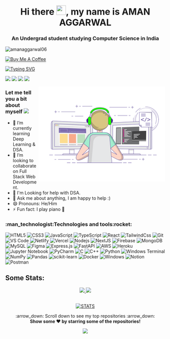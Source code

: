 <h1 align="center">Hi there <img src="https://raw.githubusercontent.com/MartinHeinz/MartinHeinz/master/wave.gif" width="30px" height="30px">, my name is AMAN AGGARWAL</h1>
<h3 align="center">An Undergrad student studying Computer Science in India</h3>

<p align="left"><img src="https://komarev.com/ghpvc/?username=amanaggarwal06" alt="amanaggarwal06"/></p>

<a href="https://buymeacoffee.com/amanaggarwal55" target="_blank"><img src="https://www.buymeacoffee.com/assets/img/custom_images/orange_img.png" alt="Buy Me A Coffee" style="height: 41px !important;width: 174px !important;box-shadow: 0px 3px 2px 0px rgba(190, 190, 190, 0.5) !important;-webkit-box-shadow: 0px 3px 2px 0px rgba(190, 190, 190, 0.5) !important;" ></a>

[![Typing SVG](https://readme-typing-svg.herokuapp.com?color=%236EF781&center=true&lines=Nice+to+e-meet+you%F0%9F%98%9C;I+am+an+aspiring+software+engineer%F0%9F%92%BB;Scroll+till+the+end%E2%9C%8C%EF%B8%8F)](https://git.io/typing-svg)

<a target="_blank" href="https://www.linkedin.com/in/aman-aggarwal06/"><img src="https://img.shields.io/badge/-LinkedIn-0077B5?style=for-the-badge&logo=Linkedin&logoColor=white"></img></a>
<a target="_blank" href="mailto:amanaggarwal1021@gmail.com"><img src="https://img.shields.io/badge/-Gmail-D14836?style=for-the-badge&logo=Gmail&logoColor=white"></img></a>
<a target="_blank" href="https://twitter.com/amanaggarwal06"><img src="https://img.shields.io/badge/-Twitter-1DA1F2?style=for-the-badge&logo=Twitter&logoColor=white"></img></a>
<a target="_blank" href="https://leetcode.com/amanaggarwal065/"><img src="https://img.shields.io/badge/LeetCode-000000?style=for-the-badge&logo=LeetCode&logoColor=#d16c06"></img></a>

<img align="right" title="Aman Aggarwal" alt="Aman Aggarwal" width="400" src="./logos/animation.gif" />

<h3 style=>
Let me tell you a bit about myself <img src="https://emojis.slackmojis.com/emojis/images/1520808873/3643/cool-doge.gif?1520808873" width="20" />
</h3>

* 🌱 I’m currently learning Deep Learning & DSA.
* 👯 I’m looking to collaborate on Full Stack Web Development. 
* 🤝 I'm Looking for help with DSA.
* 🌌 Ask me about anything, I am happy to help :)
* 😄 Pronouns: He/Him 
* ⚡ Fun fact: I play piano 🤪 

<h3>
:man_technologist:Technologies and tools:rocket: <br>
</h3>

![HTML5](https://img.shields.io/badge/-HTML5-%23E44D27?style=flat-square&logo=html5&logoColor=ffffff)
![CSS3](https://img.shields.io/badge/-CSS3-%231572B6?style=flat-square&logo=css3)
![JavaScript](https://img.shields.io/badge/-JavaScript-%23F7DF1C?style=flat-square&logo=javascript&logoColor=000000&labelColor=%23F7DF1C&color=%23FFCE5A)
![TypeScript](https://img.shields.io/badge/-TypeScript-007ACC?style=flat-square&logo=typescript&logoColor=white)
![React](https://img.shields.io/badge/-React-%23282C34?style=flat-square&logo=react)
![TailwindCss](https://img.shields.io/badge/-TailwindCss-%231a202c?style=flat-square&logo=tailwind-css)
![Git](https://img.shields.io/badge/-Git-%23F05032?style=flat-square&logo=git&logoColor=%23ffffff)
![VS Code](https://img.shields.io/badge/-VSCode-%23007ACC?style=flat-square&logo=visual-studio-code)
![Netlify](https://img.shields.io/badge/-Netlify-%2300C7B7?style=flat-square&logo=netlify&logoColor=ffffff)
![Vercel](https://img.shields.io/badge/-Vercel-%23ffffff?style=flat-square&logo=vercel&logoColor=000000)
![Nodejs](https://img.shields.io/badge/-Nodejs-black?style=flat-square&logo=Node.js)
![NextJS](https://img.shields.io/badge/-NextJs-black?style=flat-square&logo=next.js)
![Firebase](https://img.shields.io/badge/Firebase-039BE5?style=for-the-badge&logo=Firebase&logoColor=white)
![MongoDB](https://img.shields.io/badge/MongoDB-%234ea94b.svg?style=for-the-badge&logo=mongodb&logoColor=white)
![MySQL](https://img.shields.io/badge/mysql-%2300f.svg?style=for-the-badge&logo=mysql&logoColor=white)
![Figma](https://img.shields.io/badge/figma-%23F24E1E.svg?style=for-the-badge&logo=figma&logoColor=white)
![Express.js](https://img.shields.io/badge/express.js-%23404d59.svg?style=for-the-badge&logo=express&logoColor=%2361DAFB)
![FastAPI](https://img.shields.io/badge/FastAPI-005571?style=for-the-badge&logo=fastapi)
![AWS](https://img.shields.io/badge/AWS-%23FF9900.svg?style=for-the-badge&logo=amazon-aws&logoColor=white)
![Heroku](https://img.shields.io/badge/heroku-%23430098.svg?style=for-the-badge&logo=heroku&logoColor=white)
![Jupyter Notebook](https://img.shields.io/badge/jupyter-%23FA0F00.svg?style=for-the-badge&logo=jupyter&logoColor=white)
![PyCharm](https://img.shields.io/badge/pycharm-143?style=for-the-badge&logo=pycharm&logoColor=black&color=black&labelColor=green)
![C](https://img.shields.io/badge/c-%2300599C.svg?style=for-the-badge&logo=c&logoColor=white)
![C++](https://img.shields.io/badge/c++-%2300599C.svg?style=for-the-badge&logo=c%2B%2B&logoColor=white)
![Python](https://img.shields.io/badge/python-3670A0?style=for-the-badge&logo=python&logoColor=ffdd54)
![Windows Terminal](https://img.shields.io/badge/Windows%20Terminalt-%234D4D4D.svg?style=for-the-badge&logo=windows-terminal&logoColor=white)
![NumPy](https://img.shields.io/badge/numpy-%23013243.svg?style=for-the-badge&logo=numpy&logoColor=white)
![Pandas](https://img.shields.io/badge/pandas-%23150458.svg?style=for-the-badge&logo=pandas&logoColor=white)
![scikit-learn](https://img.shields.io/badge/scikit--learn-%23F7931E.svg?style=for-the-badge&logo=scikit-learn&logoColor=white)
![Docker](https://img.shields.io/badge/docker-%230db7ed.svg?style=for-the-badge&logo=docker&logoColor=white)
![Windows](https://img.shields.io/badge/Windows-0078D6?style=for-the-badge&logo=windows&logoColor=white)
![Notion](https://img.shields.io/badge/Notion-%23000000.svg?style=for-the-badge&logo=notion&logoColor=white)
![Postman](https://img.shields.io/badge/Postman-FF6C37?style=for-the-badge&logo=postman&logoColor=white)
<br>

## Some Stats:
<p align="center">
<a href="https://github.com/amanaggarwal06">
<img width="44%" src="https://github-readme-streak-stats.herokuapp.com/?user=amanaggarwal06&theme=omni&hide_border=true&include_all_commits=true&hide_title=true" />
<img width="55%" src="https://github-readme-stats.vercel.app/api/top-langs/?username=amanaggarwal06&layout=compact&theme=omni&hide_border=true&hide_title=true" />
<br>
<br>
<!-- <img alt="Aman's Activity Graph" width="99%" src="https://activity-graph.herokuapp.com/graph?username=amanaggarwal06&bg_color=191621&color=e4dc87&line=cc70a9&point=ffffff&hide_border=true"> -->
</a>
</p>
<p align="center"><a href="https://github.com/amanaggarwal06"><img alt="STATS" src="https://github-readme-stats.vercel.app/api?username=amanaggarwal06&show_icons=true&theme=radical" alt="amanaggarwal06"></a></p>

<p align="center">
    :arrow_down: Scroll down to see my top repositories :arrow_down:
    <br>
    <b>
      Show some ❤️ by starring some of the repositories!
    </b>
</p>

<p align="center">
  <img src="https://capsule-render.vercel.app/api?type=waving&color=gradient&height=110&section=footer&animation=twinkling"/>
</p>
